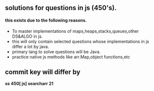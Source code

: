 ## solutions for questions in js (450's).
 
#### this exists due to the following reasons.

- To master implementations of maps,heaps,stacks,queues,other DS&ALGO in js.
- this will only contain selected questions whose implementations in js differ a lot by java.
- primary lang to solve questions will be Java.
- practice native js methods like arr.Map,object functions,etc

## commit key will differ by 
**ss 450[ js] searcharr 21**

